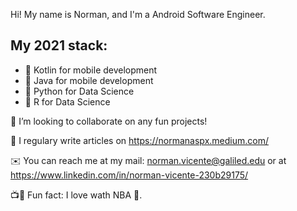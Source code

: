 Hi! My name is Norman, and I'm a Android Software Engineer. 

## My 2021 stack:
- 📱 Kotlin for mobile development
- 📱 Java for mobile development
- 🧪 Python for Data Science
- 🧪 R for Data Science

👯 I’m looking to collaborate on any fun projects!

📝 I regulary write articles on https://normanaspx.medium.com/

✉️ You can reach me at my mail: norman.vicente@galiled.edu or at https://www.linkedin.com/in/norman-vicente-230b29175/

📺🎥 Fun fact: I love wath NBA 🏀. 
